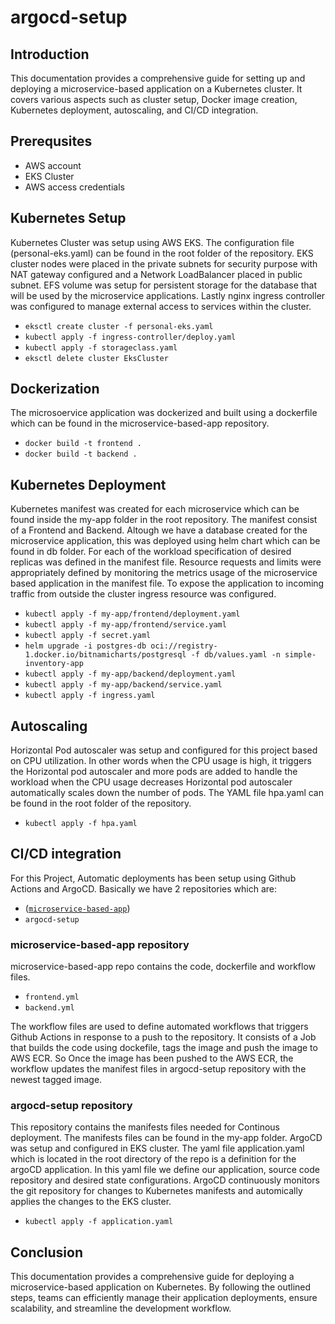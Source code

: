 # argocd-setup

## Introduction
This documentation provides a comprehensive guide for setting up and deploying a microservice-based application on a Kubernetes cluster. It covers various aspects such as cluster setup, Docker image creation, Kubernetes deployment, autoscaling, and CI/CD integration.

## Prerequsites  
- AWS account
- EKS Cluster
- AWS access credentials

## Kubernetes Setup
Kubernetes Cluster was setup using AWS EKS. The configuration file (personal-eks.yaml) can be found in the root folder of the repository. EKS cluster nodes were placed in the private subnets for security purpose with NAT gateway configured and a Network LoadBalancer placed in public subnet. EFS volume was setup for persistent storage for the database that will be used by the microservice applications. Lastly nginx ingress controller was configured to manage external access to services within the cluster.

- `eksctl create cluster -f personal-eks.yaml`
- `kubectl apply -f ingress-controller/deploy.yaml`
- `kubectl apply -f storageclass.yaml`
- `eksctl delete cluster EksCluster`

## Dockerization
The microsoervice application was dockerized and built using a dockerfile which can be found in the microservice-based-app repository.

- `docker build -t frontend .`
- `docker build -t backend .`


## Kubernetes Deployment
Kubernetes manifest was created for each microservice which can be found inside the my-app folder in the root repository. The manifest consist of a Frontend and Backend. Altough we have a database created for the microservice application, this was deployed using helm chart which can be found in db folder.
For each of the workload specification of desired replicas was defined in the manifest file. Resource requests and limits were appropriately defined by monitoring the metrics usage of the microservice based application in the manifest file. To expose the application to incoming traffic from outside the cluster ingress resource was configured.

- `kubectl apply -f my-app/frontend/deployment.yaml`
- `kubectl apply -f my-app/frontend/service.yaml`
- `kubectl apply -f secret.yaml`
- `helm upgrade -i postgres-db oci://registry-1.docker.io/bitnamicharts/postgresql -f db/values.yaml -n simple-inventory-app`
- `kubectl apply -f my-app/backend/deployment.yaml`
- `kubectl apply -f my-app/backend/service.yaml`
- `kubectl apply -f ingress.yaml`

## Autoscaling
Horizontal Pod autoscaler was setup and configured for this project based on CPU utilization. In other words when the CPU usage is high, it triggers the Horizontal pod autoscaler and more pods are added to handle the workload when the CPU usage decreases Horizontal pod autoscaler automatically scales down the number of pods. The YAML file hpa.yaml can be found in the root folder of the repository.

- `kubectl apply -f hpa.yaml`

## CI/CD integration 
For this Project, Automatic deployments has been setup using Github Actions and ArgoCD. Basically we have 2 repositories which are:

- ([`microservice-based-app`](https://github.com/platof/microservice-based-app))
- `argocd-setup`

### microservice-based-app repository
microservice-based-app repo contains the code, dockerfile and workflow files.

- `frontend.yml`
- `backend.yml`

The workflow files are used to define automated workflows that triggers Github Actions in response to a push to the repository. It consists of a Job that builds the code using dockefile, tags the image and push the image to AWS ECR. So Once the image has been pushed to the AWS ECR, the workflow updates the manifest files in argocd-setup repository with the newest tagged image. 

### argocd-setup repository 
This repository contains the manifests files needed for Continous deployment. The manifests files can be found in the my-app folder. ArgoCD was setup and configured in EKS cluster. The yaml file application.yaml which is located in the root directory of the repo is a definition for the argoCD application. In this yaml file we define our application, source code repository and desired state configurations. ArgoCD continuously monitors the git repository for changes to Kubernetes manifests and automically applies the changes to the EKS cluster.   

- `kubectl apply -f application.yaml`

## Conclusion
This documentation provides a comprehensive guide for deploying a microservice-based application on Kubernetes. By following the outlined steps, teams can efficiently manage their application deployments, ensure scalability, and streamline the development workflow.